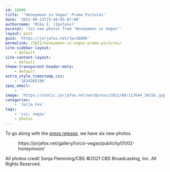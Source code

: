 ```yaml
---
id: 18806
title: '"Honeymoon in Vegas" Promo Pictures'
date: '2021-09-23T15:46:05-07:00'
authorname: 'Mika E. (Ipstenu)'
excerpt: 'Six new photos from "Honeymoon in Vegas"'
layout: post
guid: 'https://jorjafox.net/?p=18806'
permalink: /2021/honeymoon-in-vegas-promo-pictures/
site-sidebar-layout:
    - default
site-content-layout:
    - default
theme-transparent-header-meta:
    - default
astra_style_timestamp_css:
    - '1634385196'
spay_email:
    - ''
image: 'https://static.jorjafox.net/wordpress/2021/09/117644_3415b.jpg'
categories:
    - 'Jorja Fox'
tags:
    - 'csi: vegas'
    - photos
---
```


To go along with the <a href="https://jorjafox.net/2021/csi-vegas-episode-2-honeymoon-in-vegas-press-release/">press release</a>, we have six new photos.

<figure class="wp-block-embed is-type-wp-embed is-provider-02-honeymoon-in-vegas-fans-of-lefox-gallery wp-block-embed-02-honeymoon-in-vegas-fans-of-lefox-gallery"><div class="wp-block-embed__wrapper">
https://jorjafox.net/gallery/tv/csi-vegas/publicity/01/02-honeymoon/
</div></figure>

All photos credit Sonja Flemming/CBS ©2021 CBS Broadcasting, Inc. All Rights Reserved.
